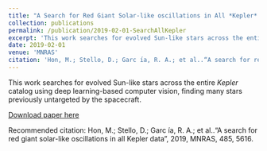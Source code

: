 ```yaml
---
title: "A Search for Red Giant Solar-like oscillations in All *Kepler* Data"
collection: publications
permalink: /publication/2019-02-01-SearchAllKepler
excerpt: 'This work searches for evolved Sun-like stars across the entire *Kepler* catalog using deep learning-based computer vision, finding many stars previously untargeted by the spacecraft.'
date: 2019-02-01
venue: 'MNRAS'
citation: 'Hon, M.; Stello, D.; Garc ́ıa, R. A.; et al..“A search for red giant solar-like oscillations in all Kepler data”, 2019, MNRAS, 485, 5616'
---
```

This work searches for evolved Sun-like stars across the entire *Kepler* catalog using deep learning-based computer vision, finding many stars previously untargeted by the spacecraft.

[Download paper here](https://arxiv.org/pdf/1903.00115)

Recommended citation: Hon, M.; Stello, D.; Garc ́ıa, R. A.; et al..“A search for red giant solar-like oscillations in all Kepler data”, 2019, MNRAS, 485, 5616.
